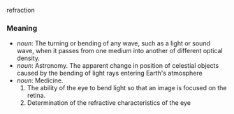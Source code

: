 refraction
### Meaning
+ _noun_: The turning or bending of any wave, such as a light or sound wave, when it passes from one medium into another of different optical density.
+ _noun_: Astronomy. The apparent change in position of celestial objects caused by the bending of light rays entering Earth's atmosphere
+ _noun_: Medicine.
   1. The ability of the eye to bend light so that an image is focused on the retina.
   2. Determination of the refractive characteristics of the eye
